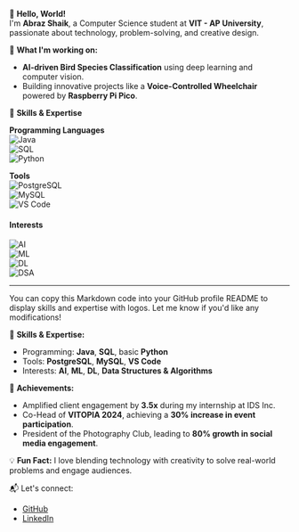 👋 **Hello, World!**  
I'm **Abraz Shaik**, a Computer Science student at **VIT - AP University**, passionate about technology, problem-solving, and creative design.  

🔭 **What I'm working on:**  
- **AI-driven Bird Species Classification** using deep learning and computer vision.  
- Building innovative projects like a **Voice-Controlled Wheelchair** powered by **Raspberry Pi Pico**.

 🎯 **Skills & Expertise**  

 **Programming Languages**  
![Java](https://img.shields.io/badge/Java-007396?style=for-the-badge&logo=java&logoColor=white)  
![SQL](https://img.shields.io/badge/SQL-CC2927?style=for-the-badge&logo=microsoftsqlserver&logoColor=white)  
![Python](https://img.shields.io/badge/Python-3776AB?style=for-the-badge&logo=python&logoColor=white)

 **Tools**  
![PostgreSQL](https://img.shields.io/badge/PostgreSQL-336791?style=for-the-badge&logo=postgresql&logoColor=white)  
![MySQL](https://img.shields.io/badge/MySQL-4479A1?style=for-the-badge&logo=mysql&logoColor=white)  
![VS Code](https://img.shields.io/badge/VS%20Code-0078D4?style=for-the-badge&logo=visualstudiocode&logoColor=white)

#### **Interests**  
![AI](https://img.shields.io/badge/AI-FF6F00?style=for-the-badge&logo=artificialintelligence&logoColor=white)  
![ML](https://img.shields.io/badge/ML-00C853?style=for-the-badge&logo=machinelearning&logoColor=white)  
![DL](https://img.shields.io/badge/DL-0091EA?style=for-the-badge&logo=deep-learning&logoColor=white)  
![DSA](https://img.shields.io/badge/DSA-2962FF?style=for-the-badge&logo=algorithms&logoColor=white)

---

You can copy this Markdown code into your GitHub profile README to display skills and expertise with logos. Let me know if you'd like any modifications!

🎯 **Skills & Expertise:**  
- Programming: **Java**, **SQL**, basic **Python**  
- Tools: **PostgreSQL**, **MySQL**, **VS Code**  
- Interests: **AI**, **ML**, **DL**, **Data Structures & Algorithms**  

🌟 **Achievements:**  
- Amplified client engagement by **3.5x** during my internship at IDS Inc.  
- Co-Head of **VITOPIA 2024**, achieving a **30% increase in event participation**.  
- President of the Photography Club, leading to **80% growth in social media engagement**.  

💡 **Fun Fact:** I love blending technology with creativity to solve real-world problems and engage audiences.  

📬 Let's connect:  
- [GitHub](https://github.com/Abraz07)  
- [LinkedIn](https://www.linkedin.com/in/abraz-shaik/)  
